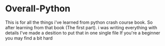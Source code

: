 # Overall-Python
This is for all the things i've learned from python crash course book.
So after learning from that book (The first part). i was writing everything with details
I've made a desition to put that in one single file
If you're a beginner you may find a bit hard

